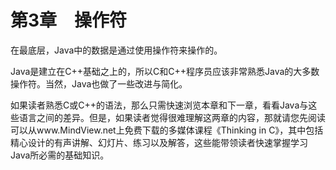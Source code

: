    

# 第3章　操作符

在最底层，Java中的数据是通过使用操作符来操作的。

Java是建立在C++基础之上的，所以C和C++程序员应该非常熟悉Java的大多数操作符。当然，Java也做了一些改进与简化。

如果读者熟悉C或C++的语法，那么只需快速浏览本章和下一章，看看Java与这些语言之间的差异。但是，如果读者觉得很难理解这两章的内容，那就请您先阅读可以从www.MindView.net上免费下载的多媒体课程《Thinking in C》，其中包括精心设计的有声讲解、幻灯片、练习以及解答，这些能带领读者快速掌握学习Java所必需的基础知识。